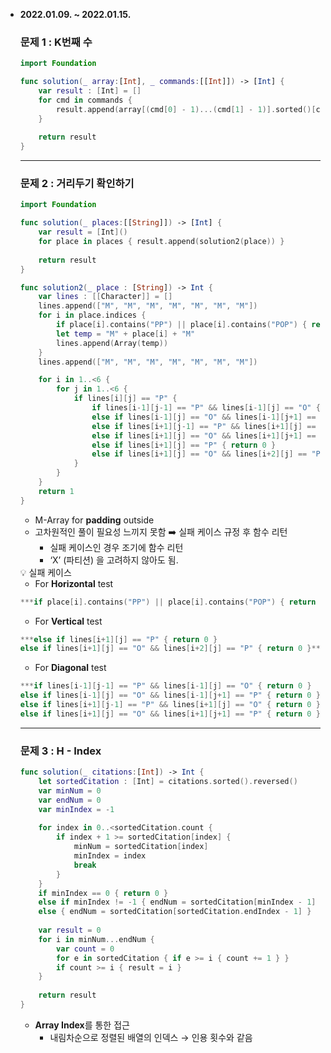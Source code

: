 - **2022.01.09. ~ 2022.01.15.**
    
    ### 문제 1 : K번째 수
    
    ```swift
    import Foundation
    
    func solution(_ array:[Int], _ commands:[[Int]]) -> [Int] {
        var result : [Int] = []
        for cmd in commands {        
            result.append(array[(cmd[0] - 1)...(cmd[1] - 1)].sorted()[cmd[2] - 1])
        }
        
        return result
    }
    ```
    
    ---
    
    ### 문제 2 : 거리두기 확인하기
    
    ```swift
    import Foundation
    
    func solution(_ places:[[String]]) -> [Int] {
        var result = [Int]()
        for place in places { result.append(solution2(place)) }
        
        return result
    }
    
    func solution2(_ place : [String]) -> Int {
        var lines : [[Character]] = []
        lines.append(["M", "M", "M", "M", "M", "M", "M"])
        for i in place.indices {
            if place[i].contains("PP") || place[i].contains("POP") { return 0 }
            let temp = "M" + place[i] + "M"
            lines.append(Array(temp))
        }
        lines.append(["M", "M", "M", "M", "M", "M", "M"])
    
        for i in 1..<6 {
            for j in 1..<6 {
                if lines[i][j] == "P" {
                    if lines[i-1][j-1] == "P" && lines[i-1][j] == "O" { return 0 }
                    else if lines[i-1][j] == "O" && lines[i-1][j+1] == "P" { return 0 }
                    else if lines[i+1][j-1] == "P" && lines[i+1][j] == "O" { return 0 }
                    else if lines[i+1][j] == "O" && lines[i+1][j+1] == "P" { return 0 }
                    else if lines[i+1][j] == "P" { return 0 }
                    else if lines[i+1][j] == "O" && lines[i+2][j] == "P" { return 0 }
                }
            }
        }
        return 1
    }
    ```
    
    - M-Array for **padding** outside
    - 고차원적인 풀이 필요성 느끼지 못함 ➡️ 실패 케이스 규정 후 함수 리턴
        - 실패 케이스인 경우 조기에 함수 리턴
        - ‘X’ (파티션) 을 고려하지 않아도 됨.
        
    
    <aside>
    💡 실패 케이스
    
    </aside>
    
    - For **Horizontal** test
    
    ```swift
    ***if place[i].contains("PP") || place[i].contains("POP") { return 0 }***
    ```
    
    - For **Vertical** test
    
    ```swift
    ***else if lines[i+1][j] == "P" { return 0 } 
    else if lines[i+1][j] == "O" && lines[i+2][j] == "P" { return 0 }***
    ```
    
    - For **Diagonal** test
    
    ```swift
    ***if lines[i-1][j-1] == "P" && lines[i-1][j] == "O" { return 0 }
    else if lines[i-1][j] == "O" && lines[i-1][j+1] == "P" { return 0 }
    else if lines[i+1][j-1] == "P" && lines[i+1][j] == "O" { return 0 }
    else if lines[i+1][j] == "O" && lines[i+1][j+1] == "P" { return 0 }***
    ```
    
    ---
    
    ### 문제 3 : H - Index
    
    ```swift
    func solution(_ citations:[Int]) -> Int {
        let sortedCitation : [Int] = citations.sorted().reversed()
        var minNum = 0
        var endNum = 0
        var minIndex = -1
            
        for index in 0..<sortedCitation.count {
            if index + 1 >= sortedCitation[index] {
                minNum = sortedCitation[index]
                minIndex = index
                break
            }
        }
        if minIndex == 0 { return 0 } 
        else if minIndex != -1 { endNum = sortedCitation[minIndex - 1] } 
        else { endNum = sortedCitation[sortedCitation.endIndex - 1] }
        
        var result = 0
        for i in minNum...endNum {
            var count = 0
            for e in sortedCitation { if e >= i { count += 1 } }
            if count >= i { result = i }
        }
        
        return result
    }
    ```
    
    - **Array Index**를 통한 접근
        - 내림차순으로 정렬된 배열의 인덱스 → 인용 횟수와 같음

